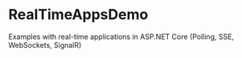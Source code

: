 # RealTimeAppsDemo
Examples with real-time applications in ASP.NET Core (Polling, SSE, WebSockets, SignalR)
